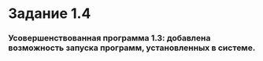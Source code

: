 # Задание 1.4

### Усовершенствованная программа 1.3: добавлена возможность запуска программ, установленных в системе.